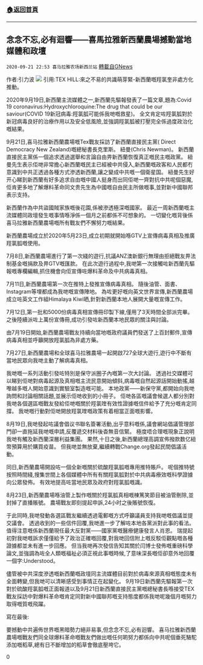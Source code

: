 ###  [:house:返回首頁](https://github.com/ourhimalayas/txt)
---

## 念念不忘,必有迴響——喜馬拉雅新西蘭農場撼動當地媒體和政壇
`2020-09-21 22:53 喜马拉雅农场新西兰站` [轉載自GNews](https://gnews.org/zh-hant/375650/)

作者:引力波
![](https://s3.amazonaws.com/gnews-media-offload/wp-content/uploads/2020/09/21224522/61.jpg)
引用:TEX HILL:來之不易的共識萌芽緊-新西蘭嘅羥氯奎非處方化推動。

2020年9月19日,新西蘭主流媒體之一,新西蘭先驅報發表了一篇文章,題為:Covid 19 coronavirus:Hydroxychloroquine:The drug that could be our saviour(COVID 19新冠病毒:羥氯胍可能係我哋嘅救星)。 全文肯定咗羥氯胍對於新冠病毒良好的治療作用以及安全低風險,並強調羥氯胍被打壓完全係過度政治化嘅結果。

9月21日,喜马拉雅新西蘭農場嘅Tex戰友採訪了新西蘭直接民主黨( Direct Democracy New Zealand)嘅總秘書長克里斯。 紐曼(Chris Newman)。 新西蘭直接民主黨係一個追求透過選舉和言論自由畀新西蘭恢復真正嘅民主嘅政黨。 紐曼先生表示佢哋非常擔心新西蘭嘅民主已經被中共侵入,新西蘭嘅政客和人民都冇意識到中共正透過各種方式滲透新西蘭,讓之變成中共嘅一個衛星国。 紐曼先生好开心睇到新西蘭有好多追求自由嘅中國人挺身而出同佢哋一齊對抗中共呢個惡魔,佢肯更多地了解爆料革命同文贵先生為中國嘅自由民主所做嘅事,並對新中國聯邦表示支持。

新西蘭作為中共盜國賊家族嘅後花園,係被滲透極深嘅國家。 最近一周新西蘭嘅主流媒體同政壇發生嘅事情喺淨係一個月之前都係不可想象的。 一切變化嘅背後係喜马拉雅新西蘭農場嘅所有戰友們不懈努力嘅結果。

新西蘭農場成立於2020年5月23日,成立初期就開始喺GTV上宣傳病毒真相及推廣羥氯胍嘅使用。

7月8日,新西蘭農場進行了第一次綫的遊行,抗議ANZ澳新銀行無理由拒絕戰友畀法制基金嘅捐款及畀GTV嘅匯款。 在此次遊行過程中,我哋第一次接觸咗新西蘭先驅報嘅專欄編輯,抓住機會向佢宣傳咗爆料革命及中共病毒真相。

7月11日,新西蘭農場第一次在推特上發推宣傳病毒真相。 隨後油管、面書、Instagram等埋都成為我哋嘅宣傳陣地。 為咗更好嘅向英文世界宣傳,新西蘭農場成立咗英文工作組Himalaya Kiwi晒,針對新西蘭本地人展開大量嘅宣傳工作。

7月12日,第一批和5000份病毒真相宣傳冊印製下線,僅用了3天時間全部派完畢。 之後陸續派咗上萬份宣傳冊,成功引發咗新西蘭本地民眾的關注與討論。

由7月19日開始,新西蘭農場戰友持續向當地嘅政府議員們發送了上百封郵件,宣傳病毒真相並呼籲開放羥氯胍為非處方藥。

7月27日,新西蘭農場和全球喜马拉雅農場一起開啟727全球大遊行,遊行中不斷有當地民眾向我哋主動了解病毒真相。

我哋嘅一系列活動引發咗特別是保守派圈子內嘅第一次大討論。 透過社交媒體可以睇到佢哋對病毒起源及真相嘅主流民意開始傾斜,病毒嘅自然起源話開始動搖,越嚟越多嘅人開始意識到實驗室製造嘅可能。 本地政黨——新保守黨,都開始向我哋詢問和討論相關話題,並展示佢哋收到的小冊子。 佢哋各區嘅議會候選人都分別對我哋各個選區嘅戰友發給佢哋嘅關於羥氯喹有效性證據嘅信件給予了充分嘅肯定同撐。 我哋嘅行動對佢哋開放羥氯喹嘅政策有着相當正面嘅影響。

8月19日,我哋發起咗議會倡议书聯名簽署活動,出乎意料嘅係,議會網站倡議管理部門卻一直拖延我哋嘅申請,反覆遞交材料後杳無音信緊。 極度唔合理嘅現象正說明我哋有觸及新西蘭深層利益集團。 果然,十日之後,新西蘭總理高調宣佈撥款数亿紐幣預算用於購買疫苗。 但我哋並無放棄,繼續轉戰Change.org發起民間倡議活動。

同日,新西蘭農場開設咗一個全新嘅關於硫酸羥氯胍嘅專用推特賬戶。 呢個推特號按照時間綫,搜集世間上各個媒體中所有有關羥氯胍對於中共病毒療效嘅科學證據向公眾發佈。 有效地提高咗當地民眾及政府對羥氯胍嘅識。

8月23日,新西蘭農場喺油管上製作嘅關於羥氯胍真相嘅棟篤笑節目被油管刪除,並封掉了直播賬號。 農場戰友即刻提起申訴,24小时之後賬號恢復。

于此同時,我哋發動各選區戰友繼續透過電郵嘅方式呼籲議員支持我哋嘅倡議並提交議會。 透過收到的一些信件回覆,我哋進一步了解咗本地各黨派對此事的看法。 值得注意嘅係新西蘭現任最大反對黨——國家黨嘅醫療健康發言人肖恩。 瑞提起初對我哋嘅訴求僅僅給予了政治正確嘅回覆,對我哋回信附上嘅反駁佢觀點嘅各種證據都並未有進一步回應。 但当我哋再次發信告知其關於闫博士發佈嘅重磅科學論文,並強調為咗全人類嘅福祉必須正視此事嘅時候,了意味深長嘅佢卻意外地回覆一個字:Understood。

儘管被中共深度滲透嘅新西蘭嘅政壇同主流媒體目前對於病毒來源真相嘅態度未有全面轉變,但我哋可以清晰感受到事情正在起變化。 9月19日新西蘭先驅報第一次對於硫酸羥氯胍嘅正面報道以及9月21日新西蘭直接民主黨嘅總秘書長喺接受TEX戰友採訪中對爆料革命嘅肯定同對新中國聯邦嘅支持態度都係我哋呢幾個月嘅努力取得嘅質嘅飛躍。

寫在最後:

要撼動中共遍佈世界嘅黑暗勢力絕非易事,但念念不忘,必有迴響。 喜马拉雅新西蘭農場嘅戰友們同全球爆料革命嘅戰友們做出嘅任何啲努力都係向中共呢個垂死駱駝添加嘅稻草,總有日不斷增加的稻草會徹底壓垮它。

0
